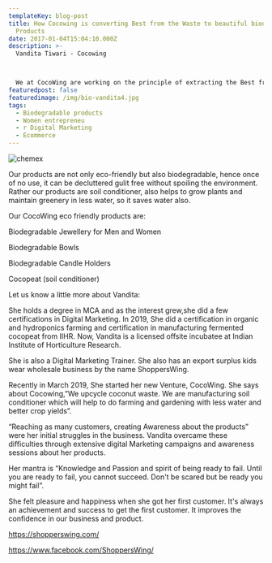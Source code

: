 ```yaml
---
templateKey: blog-post
title: How Cocowing is converting Best from the Waste to beautiful biodegradable
  Products
date: 2017-01-04T15:04:10.000Z
description: >-
  Vandita Tiwari - Cocowing



  We at CocoWing are working on the principle of extracting the Best from the Waste. We collect and clean the coconut garbage from nearby areas and make beautiful biodegradable jewellery, Candle Holders and Bowls from it. We are hiring and training underprivileged women to help them earn a living and support their family. Our business has two mottos: Reduce and reuse the coconut garbage and help the underprivileged.
featuredpost: false
featuredimage: /img/bio-vandita4.jpg
tags:
  - Biodegradable products
  - Women entrepreneu
  - r Digital Marketing
  - Ecommerce
---
```

![chemex]()

<!--StartFragment-->

Our products are not only eco-friendly but also biodegradable, hence once of no use, it can be decluttered gulit free without spoiling the environment. Rather our products are soil conditioner, also helps to grow plants and maintain greenery in less water, so it saves water also.

Our CocoWing eco friendly products are:

Biodegradable Jewellery for Men and Women

Biodegradable Bowls

Biodegradable Candle Holders

Cocopeat (soil conditioner)

Let us know a little more about Vandita:

She holds a degree in MCA and as the interest grew,she did a few certifications in Digital Marketing. In 2019, She did a certification in organic and hydroponics farming and certification in manufacturing fermented cocopeat from IIHR. Now, Vandita is a licensed offsite incubatee at Indian Institute of Horticulture Research.

She is also a Digital Marketing Trainer. She also has an export surplus kids wear wholesale business by the name ShoppersWing.

Recently in March 2019, She started her new Venture, CocoWing. She says about Cocowing,”We upcycle coconut waste. We are manufacturing soil conditioner which will help to do farming and gardening with less water and better crop yields”.

“Reaching as many customers, creating Awareness about the products” were her initial struggles in the business. Vandita overcame these difficulties through extensive digital Marketing campaigns and awareness sessions about her products.

Her mantra is “Knowledge and Passion and spirit of being ready to fail. Until you are ready to fail, you cannot succeed. Don't be scared but be ready you might fail”.

She felt pleasure and happiness when she got her first customer. It's always an achievement and success to get the first customer. It improves the confidence in our business and product.

<https://shopperswing.com/>

<https://www.facebook.com/ShoppersWing/>

<!--EndFragment-->